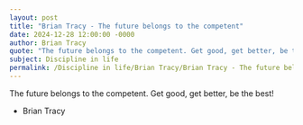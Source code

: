 ```yaml
---
layout: post
title: "Brian Tracy - The future belongs to the competent"
date: 2024-12-28 12:00:00 -0000
author: Brian Tracy
quote: "The future belongs to the competent. Get good, get better, be the best!"
subject: Discipline in life
permalink: /Discipline in life/Brian Tracy/Brian Tracy - The future belongs to the competent
---
```


The future belongs to the competent. Get good, get better, be the best!

- Brian Tracy
